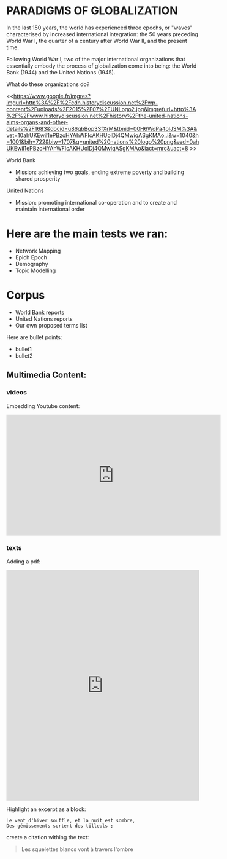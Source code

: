 # PARADIGMS OF GLOBALIZATION

In the last 150 years, the world has experienced three epochs, or "waves" characterised by increased international integration: the 50 years preceding World War I, the quarter of a century after World War II, and the present time.

Following World War I, two of the major international organizations that essentially embody the process of globalization come into being: the World Bank (1944) and the United Nations (1945). 

What do these organizations do? 


<<https://www.google.fr/imgres?imgurl=http%3A%2F%2Fcdn.historydiscussion.net%2Fwp-content%2Fuploads%2F2015%2F07%2FUNLogo2.jpg&imgrefurl=http%3A%2F%2Fwww.historydiscussion.net%2Fhistory%2Fthe-united-nations-aims-organs-and-other-details%2F1683&docid=u86qbBop3SfXrM&tbnid=00H6WoPa4olJSM%3A&vet=10ahUKEwil1ePBzoHYAhWFIcAKHUolDj4QMwiqASgKMAo..i&w=1040&h=1001&bih=722&biw=1707&q=united%20nations%20logo%20png&ved=0ahUKEwil1ePBzoHYAhWFIcAKHUolDj4QMwiqASgKMAo&iact=mrc&uact=8 >>

World Bank
- Mission: achieving two goals, ending extreme poverty and building shared prosperity

United Nations 
- Mission: promoting international co-operation and to create and maintain international order


# Here are the main tests we ran:
- Network Mapping
- Epich Epoch
- Demography
- Topic Modelling


# Corpus 
- World Bank reports 
- United Nations reports 
- Our own proposed terms list

Here are bullet points:
- bullet1
- bullet2

## Multimedia Content:


###  videos

Embedding Youtube content:

<iframe width="560" height="315" src="https://www.youtube.com/embed/rZwNb11n9zk" frameborder="0" allowfullscreen></iframe>

### texts

Adding a pdf:

<iframe class="scribd_iframe_embed" src="https://www.scribd.com/embeds/341852935/content?start_page=1&view_mode=scroll&access_key=key-QBYckJevb4n2sVehoVJU&show_recommendations=true" data-auto-height="false" data-aspect-ratio="0.7068965517241379" scrolling="no" id="doc_93562" width="100%" height="600" frameborder="0"></iframe>

Highlight an excerpt as a block:
```
Le vent d'hiver souffle, et la nuit est sombre, 
Des gémissements sortent des tilleuls ; 
```
create a citation withing the text:

> Les squelettes blancs vont à travers l'ombre

